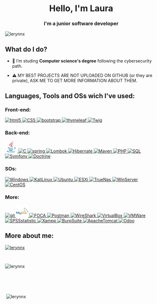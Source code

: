 <h1 align="center">Hello, I'm Laura</h1>
<h3 align="center">I'm a junior software developer</h3>

<p align="left"> <img src="https://komarev.com/ghpvc/?username=lerynnx&label=Profile%20views&color=0e75b6&style=flat" alt="lerynnx" /> </p>

<h2>What do I do?</h2>

- 🌱 I’m studing **Computer science's degree** following the cybersecurity path.
  
- ⚠️ MY BEST PROJECTS ARE NOT UPLOADED ON GITHUB (or they are private), ASK ME TO GET MORE INFORMATION ABOUT THEM.

<h2 align="left">Languages, Tools and OSs wich I've used:</h2>

<h3>Front-end:</h3>
<p align="left">
  <a href="https://www.w3.org/html/" target="_blank" rel="noreferrer">
    <img src="https://www.vectorlogo.zone/logos/w3_html5/w3_html5-icon.svg" alt="html5" width="40" height="40"/>
  </a>
  <a href="https://www.w3.org/css/" target="_blank" rel="noreferrer">
    <img src="https://www.vectorlogo.zone/logos/w3_css/w3_css-icon~old.svg" alt="CSS" width="40" height="40"/>
  </a>
  <a href="https://getbootstrap.com" target="_blank" rel="noreferrer">
    <img src="https://www.vectorlogo.zone/logos/getbootstrap/getbootstrap-icon.svg" alt="bootstrap" width="40" height="40"/>
  </a>
  <a href="https://www.thymeleaf.org" target="_blank" rel="noreferrer">
    <img src="https://github.com/gilbarbara/logos/blob/main/logos/thymeleaf-icon.svg" alt="thymeleaf" width="40" height="40"/>
  </a>
  <a href="https://twig.symfony.com/" target="_blank" rel="noreferrer">
    <img src="https://rholdos.gallerycdn.vsassets.io/extensions/rholdos/twig-language-support/1.0.1/1667305480040/Microsoft.VisualStudio.Services.Icons.Default" alt="Twig" width="40" height="40"/>
  </a>
</p>

<h3>Back-end:</h3>
<p align="left">
  <a href="https://www.java.com" target="_blank" rel="noreferrer">
    <img src="https://raw.githubusercontent.com/devicons/devicon/master/icons/java/java-original.svg" alt="java" width="40" height="40"/>
  </a>
  <a href="https://www.w3schools.com/c/c_intro.php" target="_blank" rel="noreferrer">
    <img src="https://upload.wikimedia.org/wikipedia/commons/thumb/1/18/C_Programming_Language.svg/1853px-C_Programming_Language.svg.png" alt="C" width="40" height="40"/>
  </a>
  <a href="https://spring.io/" target="_blank" rel="noreferrer">
    <img src="https://www.vectorlogo.zone/logos/springio/springio-icon.svg" alt="spring" width="40" height="40"/>
  </a>
  <a href="https://projectlombok.org" target="_blank" rel="noreferrer">
    <img src="https://miro.medium.com/v2/resize:fit:490/1*pDXWRTleqr39P7O43glCcQ.jpeg" alt="Lombok" width="40" height="40"/>
  </a>
  <a href="https://hibernate.org/" target="_blank" rel="noreferrer">
    <img src="https://www.vectorlogo.zone/logos/hibernate/hibernate-icon.svg" alt="Hibernate" width="40" height="40"/>
  </a>
  <a href="https://maven.apache.org/" target="_blank" rel="noreferrer">
    <img src="https://www.vectorlogo.zone/logos/apache_maven/apache_maven-icon.svg" alt="Maven" width="40" height="40"/>
  </a>
  <a href="https://www.php.net/manual/es/class.com.php" target="_blank" rel="noreferrer">
    <img src="https://www.vectorlogo.zone/logos/php/php-icon.svg" alt="PHP" width="40" height="40"/>
  </a>
  <a href="https://www.w3schools.com/sql/sql_intro.asp" target="_blank" rel="noreferrer">
    <img src="https://www.vhv.rs/dpng/d/543-5438423_mysql-logo-hd-png-download.png" alt="SQL" width="40" height="40"/>
  </a>
  <a href="https://symfony.com/" target="_blank" rel="noreferrer">
    <img src="https://www.vectorlogo.zone/logos/symfony/symfony-icon.svg" alt="Symfony" width="40" height="40"/>
  </a>
  <a href="https://www.doctrine-project.org/" target="_blank" rel="noreferrer">
    <img src="https://www.doctrine-project.org/logos/doctrine-logo.svg" alt="Doctrine" width="40" height="40"/>
  </a>
  
</p>

<h3>SOs:</h3>
<p align="left">
  <a href="https://www.microsoft.com/en-en/windows" target="_blank" rel="noreferrer">
    <img src="https://logospng.org/download/windows-11/logo-windows-11-icon-1024.png" alt="Windows" width="40" height="40"/>
  </a>
  <a href="https://www.kali.org/" target="_blank" rel="noreferrer">
    <img src="https://www.freelogovectors.net/wp-content/uploads/2021/12/kali-logo-freelogovectors.net_.png" alt="KaliLinux" width="40" height="40"/>
  </a>
  <a href="https://ubuntu.com" target="_blank" rel="noreferrer">
    <img src="https://www.vectorlogo.zone/logos/ubuntu/ubuntu-icon.svg" alt="Ubuntu" width="40" height="40"/>
  </a>
  <a href="https://www.ibm.com/docs/es/license-metric-tool/9.2.0?topic=connections-vmware-vsphere" target="_blank" rel="noreferrer">
    <img src="https://vipromise.com/wp-content/uploads/2019/12/vmware-esxi.jpg" alt="ESXi" width="40" height="40"/>
  </a>
  <a href="https://www.truenas.com/" target="_blank" rel="noreferrer">
    <img src="https://combron.be/wp-content/uploads/2021/02/TrueNAS-Enterprise-logo-vierkant.png" alt="TrueNas" width="40" height="40"/>
  </a>
  <a href="https://www.microsoft.com/en-us/windows-server" target="_blank" rel="noreferrer">
    <img src="https://e7.pngegg.com/pngimages/534/305/png-clipart-windows-server-2012-logo-organization-brand-logo-windows-7-blue-angle.png" alt="WinServer" width="40" height="40"/>
  </a>
  <a href="https://www.centos.org/" target="_blank" rel="noreferrer">
    <img src="https://www.vectorlogo.zone/logos/centos/centos-icon.svg" alt="CentOS" width="40" height="40"/>
  </a>
</p>

<h3>More:</h3>
<p align="left">
  <a href="https://git-scm.com/" target="_blank" rel="noreferrer">
    <img src="https://www.vectorlogo.zone/logos/git-scm/git-scm-icon.svg" alt="git" width="40" height="40"/>
  </a>
  <a href="https://www.mysql.com/" target="_blank" rel="noreferrer">
    <img src="https://raw.githubusercontent.com/devicons/devicon/master/icons/mysql/mysql-original-wordmark.svg" alt="MySQL" width="40" height="40"/>
  </a>
  <a href="https://cybersecuritycloud.telefonicatech.com/en/innovation-labs/innovation-technologies/foca" target="_blank" rel="noreferrer">
    <img src="https://raw.githubusercontent.com/ElevenPaths/FOCA/refs/heads/master/FOCA/Icons/Logo_interfaz.ico" alt="FOCA" width="50" height="45"/>
  </a>
  <a href="https://postman.com" target="_blank" rel="noreferrer">
    <img src="https://www.vectorlogo.zone/logos/getpostman/getpostman-icon.svg" alt="Postman" width="40" height="40"/>
  </a>
  <a href="https://www.wireshark.org/" target="_blank" rel="noreferrer">
    <img src="https://icons.veryicon.com/png/System/Captiva/wireshark.png" alt="WireShark" width="40" height="40"/>
  </a>
  <a href="https://www.virtualbox.org/" target="_blank" rel="noreferrer">
    <img src="https://www.vectorlogo.zone/logos/virtualbox/virtualbox-icon.svg" alt="VirtualBox" width="40" height="40"/>
  </a>
  <a href="https://www.vmware.com/" target="_blank" rel="noreferrer">
    <img src="https://github.com/vinceliuice/Fluent-icon-theme/blob/master/src/scalable/apps/vmware-player.svg" alt="VMWare" width="40" height="40"/>
  </a>
  <a href="https://www.ibm.com/en-en/products/spss-statistics" target="_blank" rel="noreferrer">
    <img src="https://www.liblogo.com/img-logo/sp6888da88-spss-logo-download-hd-ibm-spss-statistics-logo-ibm-spss-statistics-25.png" alt="SPSSstatistic" width="40" height="40"/>
  </a>
  <a href="https://www.apachefriends.org/en/index.html" target="_blank" rel="noreferrer">
    <img src="https://static-00.iconduck.com/assets.00/xampp-icon-512x506-o2hpws0t.png" alt="Xampp" width="40" height="40"/>
  </a>
  <a href="https://portswigger.net/burp" target="_blank" rel="noreferrer">
    <img src="https://downloadlynet.ir/wp-content/uploads/2023/10/Burp-Suite-Professional.png" alt="BurpSuite" width="40" height="40"/>
  </a>
  <a href="https://tomcat.apache.org/" target="_blank" rel="noreferrer">
    <img src="https://www.vectorlogo.zone/logos/apache_tomcat/apache_tomcat-icon.svg" alt="ApacheTomcat" width="40" height="40"/>
  </a>
  <a href="https://www.odoo.com" target="_blank" rel="noreferrer">
    <img src="https://github.com/dochne/wappalyzer/blob/main/src/images/icons/Odoo.svg" alt="Odoo" width="40" height="40"/>
  </a>
  <!--<a href="https://www.postgresql.org" target="_blank" rel="noreferrer">
    <img src="https://raw.githubusercontent.com/devicons/devicon/master/icons/postgresql/postgresql-original-wordmark.svg" alt="PostgreSQL" width="40" height="40"/>
  </a>-->
</p>
<h2>More about me: </h2>

<p align="left"> <a href="https://github.com/ryo-ma/github-profile-trophy"><img src="https://github-profile-trophy.vercel.app/?username=lerynnx&theme=onedark&row=2&column=4&margin-w=15&margin-h=15&no-bg=true" alt="lerynnx" /></a> </p>
<br/>
<p><img align="left" src="https://github-readme-stats.vercel.app/api/top-langs?username=lerynnx&theme=onedark&show_icons=true&locale=en&layout=compact" alt="lerynnx" /></p>
<br/><br/><br/><br/><br/>
<p>&nbsp;<img align="center" src="https://github-readme-stats.vercel.app/api?username=lerynnx&theme=onedark&show_icons=true&locale=en" alt="lerynnx" /></p>
<br/>
<!--<p><img align="center" src="https://github-readme-streak-stats.herokuapp.com/?user=lerynnx&theme=onedark" alt="lerynnx" /></p>-->
